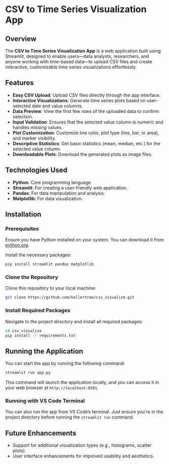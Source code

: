 # CSV to Time Series Visualization App

## Overview
The **CSV to Time Series Visualization App** is a web application built using Streamlit, designed to enable users—data analysts, researchers, and anyone working with time-based data—to upload CSV files and create interactive, customizable time series visualizations effortlessly.

## Features
- **Easy CSV Upload**: Upload CSV files directly through the app interface.
- **Interactive Visualizations**: Generate time series plots based on user-selected date and value columns.
- **Data Preview**: View the first few rows of the uploaded data to confirm selection.
- **Input Validation**: Ensures that the selected value column is numeric and handles missing values.
- **Plot Customization**: Customize line color, plot type (line, bar, or area), and marker visibility.
- **Descriptive Statistics**: Get basic statistics (mean, median, etc.) for the selected value column.
- **Downloadable Plots**: Download the generated plots as image files.

## Technologies Used
- **Python**: Core programming language.
- **Streamlit**: For creating a user-friendly web application.
- **Pandas**: For data manipulation and analysis.
- **Matplotlib**: For data visualization.

## Installation
### Prerequisites
Ensure you have Python installed on your system. You can download it from [python.org](https://www.python.org/).

Install the necessary packages:
```bash
pip install streamlit pandas matplotlib
```

### Clone the Repository
Clone this repository to your local machine:
```bash
git clone https://github.com/kellertree/csv_visualize.git
```

### Install Required Packages
Navigate to the project directory and install all required packages:
```bash
cd csv_visualize
pip install -r requirements.txt
```

## Running the Application
You can start the app by running the following command:
```bash
streamlit run app.py
```
This command will launch the application locally, and you can access it in your web browser at `http://localhost:8501`.

### Running with VS Code Terminal
You can also run the app from VS Code’s terminal. Just ensure you're in the project directory before running the `streamlit run` command.

## Future Enhancements
- Support for additional visualization types (e.g., histograms, scatter plots).
- User interface enhancements for improved usability and aesthetics.


